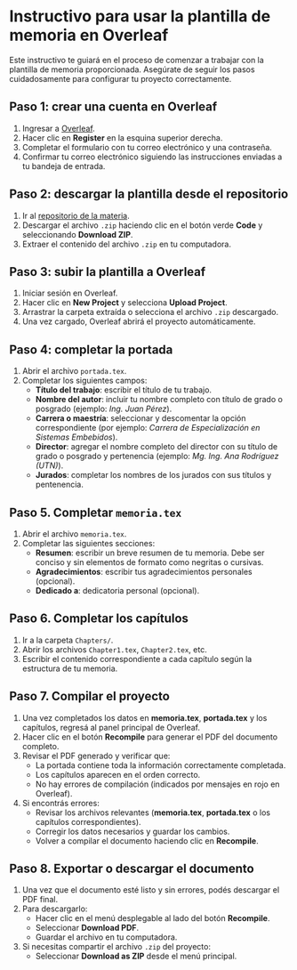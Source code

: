 # Instructivo para usar la plantilla de memoria en Overleaf

Este instructivo te guiará en el proceso de comenzar a trabajar con la plantilla de memoria proporcionada. Asegúrate de seguir los pasos cuidadosamente para configurar tu proyecto correctamente.

## Paso 1: crear una cuenta en Overleaf

1. Ingresar a [Overleaf](https://www.overleaf.com).
2. Hacer clic en **Register** en la esquina superior derecha.
3. Completar el formulario con tu correo electrónico y una contraseña.
4. Confirmar tu correo electrónico siguiendo las instrucciones enviadas a tu bandeja de entrada.

## Paso 2: descargar la plantilla desde el repositorio

1. Ir al [repositorio de la materia](https://github.com/TTFA-TTFB/Plantilla-para-memoria).
2. Descargar el archivo `.zip` haciendo clic en el botón verde **Code** y seleccionando **Download ZIP**.
3. Extraer el contenido del archivo `.zip` en tu computadora.

## Paso 3: subir la plantilla a Overleaf

1. Iniciar sesión en Overleaf.
2. Hacer clic en **New Project** y selecciona **Upload Project**.
3. Arrastrar la carpeta extraída o selecciona el archivo `.zip` descargado.
4. Una vez cargado, Overleaf abrirá el proyecto automáticamente.

## Paso 4: completar la portada

1. Abrir el archivo `portada.tex`.
2. Completar los siguientes campos:
   - **Título del trabajo**: escribir el título de tu trabajo.
   - **Nombre del autor**: incluir tu nombre completo con título de grado o posgrado (ejemplo: *Ing. Juan Pérez*).
   - **Carrera o maestría**: seleccionar y descomentar la opción correspondiente (por ejemplo: *Carrera de Especialización en Sistemas Embebidos*).
   - **Director**: agregar el nombre completo del director con su título de grado o posgrado y pertenencia (ejemplo: *Mg. Ing. Ana Rodríguez (UTN)*).
   - **Jurados**: completar los nombres de los jurados con sus títulos y pentenencia.

## Paso 5. Completar `memoria.tex`

1. Abrir el archivo `memoria.tex`.
2. Completar las siguientes secciones:
   - **Resumen**: escribir un breve resumen de tu memoria. Debe ser conciso y sin elementos de formato como negritas o cursivas.
   - **Agradecimientos**: escribir tus agradecimientos personales (opcional).
   - **Dedicado a**: dedicatoria personal (opcional).

## Paso 6. Completar los capítulos

1. Ir a la carpeta `Chapters/`.
2. Abrir los archivos `Chapter1.tex`, `Chapter2.tex`, etc.
3. Escribir el contenido correspondiente a cada capítulo según la estructura de tu memoria.

## Paso 7. Compilar el proyecto

1. Una vez completados los datos en **memoria.tex**, **portada.tex** y los capítulos, regresá al panel principal de Overleaf.
2. Hacer clic en el botón **Recompile** para generar el PDF del documento completo.
3. Revisar el PDF generado y verificar que:
   - La portada contiene toda la información correctamente completada.
   - Los capítulos aparecen en el orden correcto.
   - No hay errores de compilación (indicados por mensajes en rojo en Overleaf).
4. Si encontrás errores:
   - Revisar los archivos relevantes (**memoria.tex**, **portada.tex** o los capítulos correspondientes).
   - Corregir los datos necesarios y guardar los cambios.
   - Volver a compilar el documento haciendo clic en **Recompile**.

## Paso 8. Exportar o descargar el documento

1. Una vez que el documento esté listo y sin errores, podés descargar el PDF final.
2. Para descargarlo:
   - Hacer clic en el menú desplegable al lado del botón **Recompile**.
   - Seleccionar **Download PDF**.
   - Guardar el archivo en tu computadora.
3. Si necesitas compartir el archivo `.zip` del proyecto:
   - Seleccionar **Download as ZIP** desde el menú principal.
